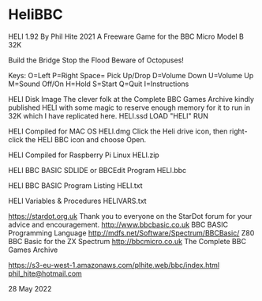 # HeliBBC
HELI 1.92 By Phil Hite 2021
A Freeware Game for the BBC Micro Model B 32K

Build the Bridge
Stop the Flood
Beware of Octopuses!

Keys:
O=Left
P=Right
Space= Pick Up/Drop
D=Volume Down
U=Volume Up
M=Sound Off/On
H=Hold
S=Start
Q=Quit
I=Instructions

HELI Disk Image
The clever folk at the Complete BBC Games Archive kindly published HELI with some magic to reserve enough memory for it to run in 32K which I have replicated here.
HELI.ssd
LOAD "HELI"
RUN

HELI Compiled for MAC OS
HELI.dmg
Click the Heli drive icon, then right-click the HELI BBC icon and choose Open.

HELI Compiled for Raspberry Pi Linux
HELI.zip

HELI BBC BASIC SDLIDE or BBCEdit Program
HELI.bbc

HELI BBC BASIC Program Listing
HELI.txt

HELI Variables & Procedures
HELIVARS.txt

https://stardot.org.uk
Thank you to everyone on the StarDot forum for your advice and encouragement.
http://www.bbcbasic.co.uk                   BBC BASIC Programming Language
http://mdfs.net/Software/Spectrum/BBCBasic/ Z80 BBC Basic for the ZX Spectrum
http://bbcmicro.co.uk                       The Complete BBC Games Archive

https://s3-eu-west-1.amazonaws.com/plhite.web/bbc/index.html
phil_hite@hotmail.com

28 May 2022
